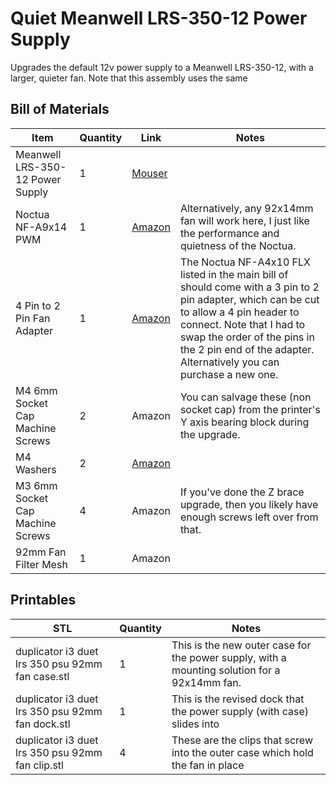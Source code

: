 # Quiet Meanwell LRS-350-12 Power Supply

Upgrades the default 12v power supply to a Meanwell LRS-350-12, with a larger, quieter fan. Note that this assembly uses the same 

## Bill of Materials
| Item | Quantity | Link | Notes |
| ---- | -------- | ---- | ----- |
| Meanwell LRS-350-12 Power Supply  | 1 | [Mouser](https://www.mouser.com/ProductDetail/709-LRS350-12)          |
| Noctua NF-A9x14 PWM               | 1 | [Amazon](https://www.amazon.com/gp/product/B009NQM7V2/)               | Alternatively, any 92x14mm fan will work here, I just like the performance and quietness of the Noctua. |
| 4 Pin to 2 Pin Fan Adapter        | 1 | [Amazon](https://smile.amazon.com/s?k=4+pin+to+2+pin+fan+adapter)     | The Noctua NF-A4x10 FLX listed in the main bill of should come with a 3 pin to 2 pin adapter, which can be cut to allow a 4 pin header to connect. Note that I had to swap the order of the pins in the 2 pin end of the adapter. Alternatively you can purchase a new one.
| M4 6mm Socket Cap Machine Screws  | 2 | Amazon                                                                | You can salvage these (non socket cap) from the printer's Y axis bearing block during the upgrade.
| M4 Washers                        | 2 | [Amazon](https://www.amazon.com/gp/product/B07CG9J4NC)                |
| M3 6mm Socket Cap Machine Screws  | 4 | Amazon                                                                | If you've done the Z brace upgrade, then you likely have enough screws left over from that.
| 92mm Fan Filter Mesh              | 1 | Amazon                                                                |

## Printables
| STL | Quantity | Notes |
| --- | -------- | ----- |
| duplicator i3 duet lrs 350 psu 92mm fan case.stl | 1 | This is the new outer case for the power supply, with a mounting solution for a 92x14mm fan.
| duplicator i3 duet lrs 350 psu 92mm fan dock.stl | 1 | This is the revised dock that the power supply (with case) slides into
| duplicator i3 duet lrs 350 psu 92mm fan clip.stl | 4 | These are the clips that screw into the outer case which hold the fan in place